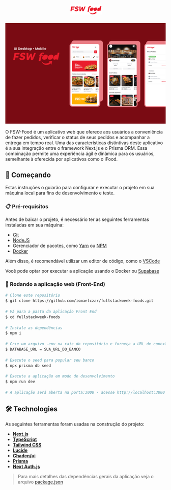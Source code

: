 <h1 align="center">
    <img alt="FSW-Food" title="" src="/public/logo.png" />
</h1>

![preview img](/public/Capa.png)


O FSW-Food é um aplicativo web que oferece aos usuários a conveniência de fazer pedidos, verificar o status de seus pedidos e acompanhar a entrega em tempo real. Uma das características distintivas deste aplicativo é a sua integração entre o framework Next.js e o Prisma ORM. Essa combinação permite uma experiência ágil e dinâmica para os usuários, semelhante à oferecida por aplicativos como o iFood.

## 🚀 Começando

Estas instruções o guiarão para configurar e executar o projeto em sua máquina local para fins de desenvolvimento e teste.

### 📋 Pré-requisitos

Antes de baixar o projeto, é necessário ter as seguintes ferramentas instaladas em sua máquina:

* [Git](https://git-scm.com)
* [NodeJS](https://nodejs.org/en/)
* Gerenciador de pacotes, como [Yarn](https://yarnpkg.com/) ou [NPM](https://www.npmjs.com/)
* [Docker](https://docs.docker.com/desktop/install/windows-install/)

Além disso, é recomendável utilizar um editor de código, como o [VSCode](https://code.visualstudio.com/)

Você pode optar por executar a aplicação usando o Docker ou [Supabase](https://supabase.com/)


### 🔧 Rodando a aplicação web (Front-End)

```bash
# Clone este repositório
$ git clone https://github.com/ismaelczar/fullstackweek-foods.git

# Vá para a pasta da aplicação Front End
$ cd fullstackweek-foods

# Instale as dependências
$ npm i

# Crie um arquivo .env na raiz do repositório e forneça a URL de conexão com o banco de dados.
$ DATABASE_URL = SUA_URL_DO_BANCO

# Execute o seed para popular seu banco
$ npx prisma db seed

# Execute a aplicação em modo de desenvolvimento
$ npm run dev

# A aplicação será aberta na porta:3000 - acesse http://localhost:3000
```

## 🛠 Technologies

As seguintes ferramentas foram usadas na construção do projeto: 

-   **[Next.js](https://nextjs.org/)**
-   **[TypeScript](https://www.typescriptlang.org/)**
-   **[Tailwind CSS](https://tailwindcss.com/)**
-   **[Lucide](https://lucide.dev/)**
-   **[Chadcn/ui](https://ui.shadcn.com/)**
-   **[Prisma](https://www.prisma.io/)**
-   **[Next Auth.js](https://next-auth.js.org/)**


> Para mais detalhes das dependências gerais da aplicação veja o arquivo  [package.json](./package.json)


